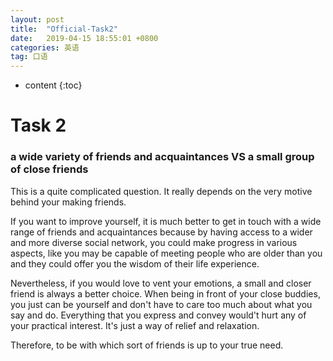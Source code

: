 ```yaml
---
layout: post
title:  "Official-Task2"
date:   2019-04-15 18:55:01 +0800
categories: 英语
tag: 口语
---
```

* content
{:toc}


# Task 2

### a wide variety of friends and acquaintances VS a small group of close friends

This is a quite complicated question. It really depends on the very motive behind your making friends. 

If you want to improve yourself, it is much better to get in touch with a wide range of friends and acquaintances because by having access to a wider and more diverse social network, you could make progress in various aspects, like you may be capable of meeting people who are older than you and they could offer you the wisdom of their life experience.

Nevertheless, if you would love to vent your emotions, a small and closer friend is always a better choice. When being in front of your close buddies, you just can be yourself and don't have to care too much about what you say and do. Everything that you express and convey would't hurt any of your practical interest. It's just a way of relief and relaxation. 

Therefore, to be with which sort of friends is up to your true need.





